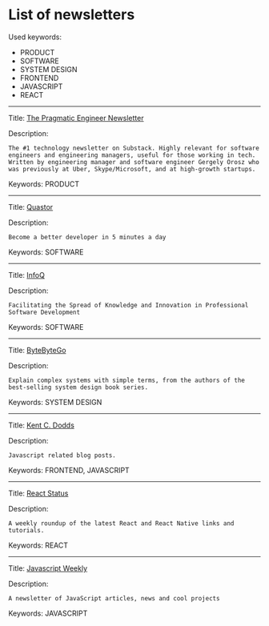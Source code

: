 # List of newsletters

Used keywords:
* PRODUCT
* SOFTWARE
* SYSTEM DESIGN
* FRONTEND
* JAVASCRIPT
* REACT

<hr/>

Title: [The Pragmatic Engineer Newsletter](https://newsletter.pragmaticengineer.com/)

Description:
```
The #1 technology newsletter on Substack. Highly relevant for software engineers and engineering managers, useful for those working in tech. Written by engineering manager and software engineer Gergely Orosz who was previously at Uber, Skype/Microsoft, and at high-growth startups.
```

Keywords: PRODUCT

<hr/>

Title: [Quastor](https://www.quastor.org/)

Description:
```
Become a better developer in 5 minutes a day
```

Keywords: SOFTWARE

<hr/>

Title: [InfoQ](https://www.infoq.com/)

Description:
```
Facilitating the Spread of Knowledge and Innovation in Professional Software Development
```

Keywords: SOFTWARE

<hr/>

Title: [ByteByteGo](https://blog.bytebytego.com/)

Description:
```
Explain complex systems with simple terms, from the authors of the best-selling system design book series.
```

Keywords: SYSTEM DESIGN

<hr/>

Title: [Kent C. Dodds](https://kentcdodds.com/blog)

Description:
```
Javascript related blog posts.
```

Keywords: FRONTEND, JAVASCRIPT

<hr/>

Title: [React Status](https://react.statuscode.com/)

Description:
```
A weekly roundup of the latest React and React Native links and tutorials.
```

Keywords: REACT

<hr/>

Title: [Javascript Weekly](https://javascriptweekly.com/)

Description:
```
A newsletter of JavaScript articles, news and cool projects
```

Keywords: JAVASCRIPT